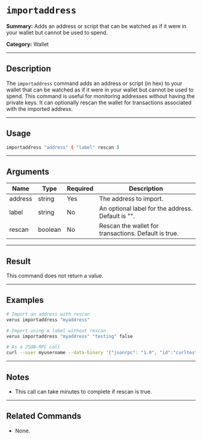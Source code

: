 # `importaddress`

**Summary:**
Adds an address or script that can be watched as if it were in your wallet but cannot be used to spend.

**Category:**
Wallet

---

## Description
The `importaddress` command adds an address or script (in hex) to your wallet that can be watched as if it were in your wallet but cannot be used to spend. This command is useful for monitoring addresses without having the private keys. It can optionally rescan the wallet for transactions associated with the imported address.

---

## Usage
```bash
importaddress "address" ( "label" rescan )
```

---

## Arguments
| Name   | Type    | Required | Description                                                                 |
|--------|---------|----------|-----------------------------------------------------------------------------|
| address| string  | Yes      | The address to import.                                                      |
| label  | string  | No       | An optional label for the address. Default is "".                          |
| rescan | boolean | No       | Rescan the wallet for transactions. Default is true.                        |

---

## Result
This command does not return a value.

---

## Examples
```bash
# Import an address with rescan
verus importaddress "myaddress"

# Import using a label without rescan
verus importaddress "myaddress" "testing" false

# As a JSON-RPC call
curl --user myusername --data-binary '{"jsonrpc": "1.0", "id":"curltest", "method": "importaddress", "params": ["myaddress", "testing", false] }' -H 'content-type: text/plain;' http://127.0.0.1:27486/
```

---

## Notes
- This call can take minutes to complete if rescan is true.

---

## Related Commands
- None. 